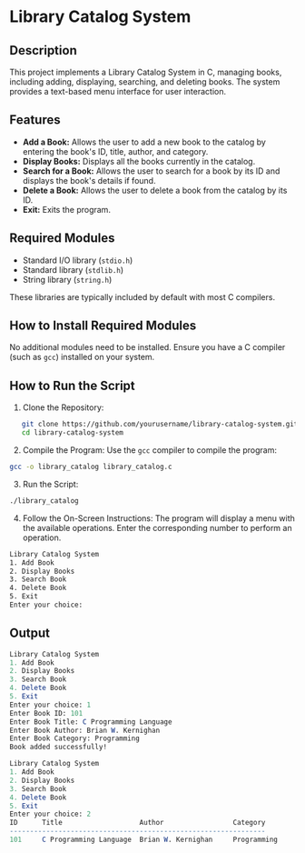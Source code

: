 # Library Catalog System

## Description

This project implements a Library Catalog System in C, managing books, including adding, displaying, searching, and deleting books. The system provides a text-based menu interface for user interaction.

## Features

- **Add a Book:** Allows the user to add a new book to the catalog by entering the book's ID, title, author, and category.
- **Display Books:** Displays all the books currently in the catalog.
- **Search for a Book:** Allows the user to search for a book by its ID and displays the book's details if found.
- **Delete a Book:** Allows the user to delete a book from the catalog by its ID.
- **Exit:** Exits the program.

## Required Modules
- Standard I/O library (`stdio.h`)
- Standard library (`stdlib.h`)
- String library (`string.h`)

These libraries are typically included by default with most C compilers.

## How to Install Required Modules

No additional modules need to be installed. Ensure you have a C compiler (such as `gcc`) installed on your system.

## How to Run the Script

1. Clone the Repository:

```sh
   git clone https://github.com/yourusername/library-catalog-system.git
   cd library-catalog-system
```

2. Compile the Program:
Use the `gcc` compiler to compile the program:
```bash 
gcc -o library_catalog library_catalog.c
```
3. Run the Script:
```bash 
./library_catalog
```
4. Follow the On-Screen Instructions:
The program will display a menu with the available operations. Enter the corresponding number to perform an operation.
```bash 
Library Catalog System
1. Add Book
2. Display Books
3. Search Book
4. Delete Book
5. Exit
Enter your choice: 
```
## Output
```mathematica
Library Catalog System
1. Add Book
2. Display Books
3. Search Book
4. Delete Book
5. Exit
Enter your choice: 1
Enter Book ID: 101
Enter Book Title: C Programming Language
Enter Book Author: Brian W. Kernighan
Enter Book Category: Programming
Book added successfully!

Library Catalog System
1. Add Book
2. Display Books
3. Search Book
4. Delete Book
5. Exit
Enter your choice: 2
ID      Title                   Author                 Category
---------------------------------------------------------------
101     C Programming Language  Brian W. Kernighan     Programming
```
